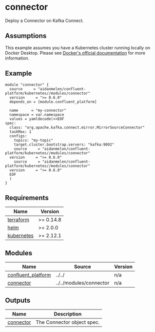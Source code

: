 # connector

Deploy a Connector on Kafka Connect.

## Assumptions

This example assumes you have a Kubernetes cluster running locally on Docker Desktop. Please see [Docker's official documentation](https://docs.docker.com/desktop/kubernetes/) for more information.

<!-- BEGINNING OF PRE-COMMIT-TERRAFORM DOCS HOOK -->

## Example

```hcl
module "connector" {
  source     = "aidanmelen/confluent-platform/kubernetes//modules/connector"
  version     = ">= 0.6.0"
  depends_on = [module.confluent_platform]

  name      = "my-connector"
  namespace = var.namespace
  values = yamldecode(<<EOF
spec:
  class: "org.apache.kafka.connect.mirror.MirrorSourceConnector"
  taskMax: 1
  configs:
    topics: "my-topic"
    target.cluster.bootstrap.servers: "kafka:9092"
    source     = "aidanmelen/confluent-platform/kubernetes//modules/connector"
  version     = ">= 0.6.0"
    source     = "aidanmelen/confluent-platform/kubernetes//modules/connector"
  version     = ">= 0.6.0"
  EOF
  )
}
```

## Requirements

| Name | Version |
|------|---------|
| <a name="requirement_terraform"></a> [terraform](#requirement\_terraform) | >= 0.14.8 |
| <a name="requirement_helm"></a> [helm](#requirement\_helm) | >= 2.0.0 |
| <a name="requirement_kubernetes"></a> [kubernetes](#requirement\_kubernetes) | >= 2.12.1 |
## Modules

| Name | Source | Version |
|------|--------|---------|
| <a name="module_confluent_platform"></a> [confluent\_platform](#module\_confluent\_platform) | ../../ | n/a |
| <a name="module_connector"></a> [connector](#module\_connector) | ../../modules/connector | n/a |
## Outputs

| Name | Description |
|------|-------------|
| <a name="output_connector"></a> [connector](#output\_connector) | The Connector object spec. |
<!-- END OF PRE-COMMIT-TERRAFORM DOCS HOOK -->
